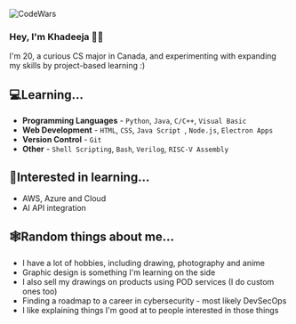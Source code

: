 ![CodeWars](https://www.codewars.com/users/theRedKh/badges/micro)
### Hey, I'm Khadeeja 👋🏼

  I'm 20, a curious CS major in Canada, and experimenting with expanding my skills by project-based learning :)

## 💻Learning...
  - **Programming Languages** - `Python`, `Java`, `C/C++`, `Visual Basic`
  - **Web Development** - `HTML`, `CSS`, `Java Script `, `Node.js`, `Electron Apps`
  - **Version Control** - `Git`
  - **Other** - `Shell Scripting`, `Bash`, `Verilog`, `RISC-V Assembly`

## 💭Interested in learning...
  - AWS, Azure and Cloud
  - AI API integration

## 🕸️Random things about me...
  - I have a lot of hobbies, including drawing, photography and anime
  - Graphic design is something I'm learning on the side
  - I also sell my drawings on products using POD services (I do custom ones too)
  - Finding a roadmap to a career in cybersecurity - most likely DevSecOps
  - I like explaining things I'm good at to people interested in those things
